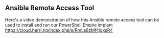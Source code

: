 ## Ansible Remote Access Tool
Here's a video demonstration of how this Ansible remote access tool can be used to install and run our PowerShell Empire implant
https://cloud.herri.ng/index.php/s/RmLs8zMf4jgxsR4
